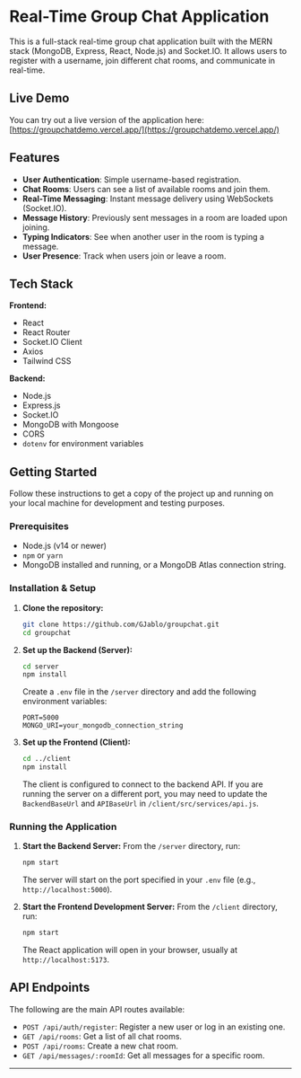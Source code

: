 # Real-Time Group Chat Application

This is a full-stack real-time group chat application built with the MERN stack (MongoDB, Express, React, Node.js) and Socket.IO. It allows users to register with a username, join different chat rooms, and communicate in real-time.

## Live Demo

You can try out a live version of the application here: [https://groupchatdemo.vercel.app/](https://groupchatdemo.vercel.app/)

## Features

- **User Authentication**: Simple username-based registration.
- **Chat Rooms**: Users can see a list of available rooms and join them.
- **Real-Time Messaging**: Instant message delivery using WebSockets (Socket.IO).
- **Message History**: Previously sent messages in a room are loaded upon joining.
- **Typing Indicators**: See when another user in the room is typing a message.
- **User Presence**: Track when users join or leave a room.

## Tech Stack

**Frontend:**
- React
- React Router
- Socket.IO Client
- Axios
- Tailwind CSS

**Backend:**
- Node.js
- Express.js
- Socket.IO
- MongoDB with Mongoose
- CORS
- `dotenv` for environment variables

## Getting Started

Follow these instructions to get a copy of the project up and running on your local machine for development and testing purposes.

### Prerequisites

- Node.js (v14 or newer)
- `npm` or `yarn`
- MongoDB installed and running, or a MongoDB Atlas connection string.

### Installation & Setup

1.  **Clone the repository:**
    ```sh
    git clone https://github.com/GJablo/groupchat.git
    cd groupchat
    ```

2.  **Set up the Backend (Server):**
    ```sh
    cd server
    npm install
    ```
    Create a `.env` file in the `/server` directory and add the following environment variables:
    ```env
    PORT=5000
    MONGO_URI=your_mongodb_connection_string
    ```

3.  **Set up the Frontend (Client):**
    ```sh
    cd ../client
    npm install
    ```
    The client is configured to connect to the backend API. If you are running the server on a different port, you may need to update the `BackendBaseUrl` and `APIBaseUrl` in `/client/src/services/api.js`.

### Running the Application

1.  **Start the Backend Server:**
    From the `/server` directory, run:
    ```sh
    npm start
    ```
    The server will start on the port specified in your `.env` file (e.g., `http://localhost:5000`).

2.  **Start the Frontend Development Server:**
    From the `/client` directory, run:
    ```sh
    npm start
    ```
    The React application will open in your browser, usually at `http://localhost:5173`.

## API Endpoints

The following are the main API routes available:

- `POST /api/auth/register`: Register a new user or log in an existing one.
- `GET /api/rooms`: Get a list of all chat rooms.
- `POST /api/rooms`: Create a new chat room.
- `GET /api/messages/:roomId`: Get all messages for a specific room.

---
